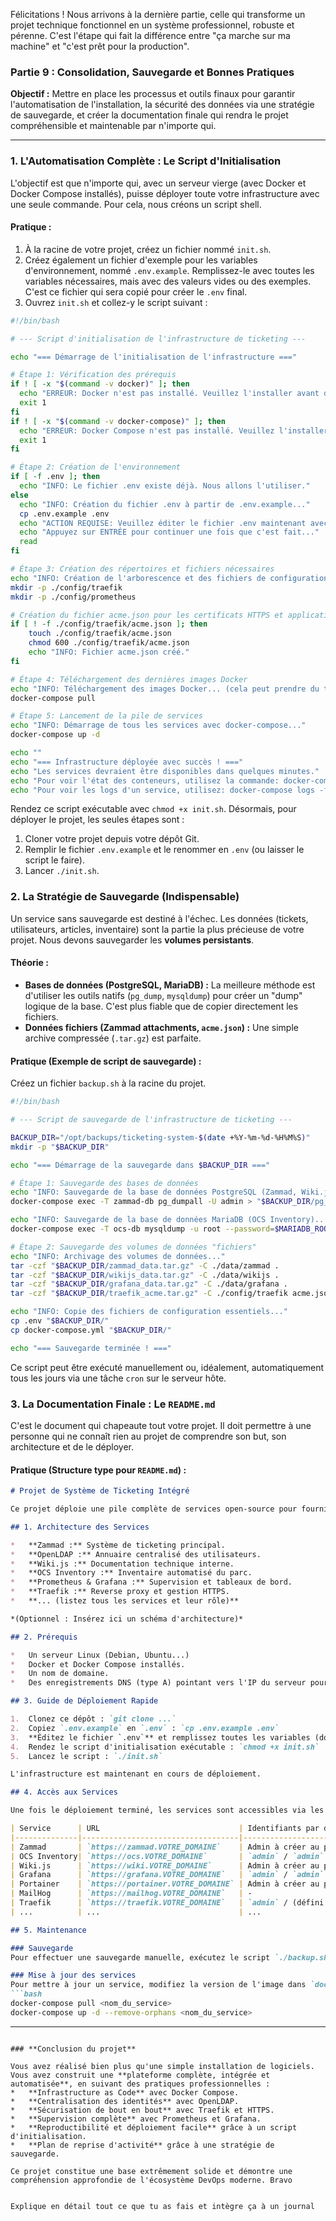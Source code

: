 Félicitations ! Nous arrivons à la dernière partie, celle qui transforme un projet technique fonctionnel en un système professionnel, robuste et pérenne. C'est l'étape qui fait la différence entre "ça marche sur ma machine" et "c'est prêt pour la production".

### **Partie 9 : Consolidation, Sauvegarde et Bonnes Pratiques**

**Objectif :** Mettre en place les processus et outils finaux pour garantir l'automatisation de l'installation, la sécurité des données via une stratégie de sauvegarde, et créer la documentation finale qui rendra le projet compréhensible et maintenable par n'importe qui.

---

### **1. L'Automatisation Complète : Le Script d'Initialisation**

L'objectif est que n'importe qui, avec un serveur vierge (avec Docker et Docker Compose installés), puisse déployer toute votre infrastructure avec une seule commande. Pour cela, nous créons un script shell.

#### Pratique :

1.  À la racine de votre projet, créez un fichier nommé `init.sh`.
2.  Créez également un fichier d'exemple pour les variables d'environnement, nommé `.env.example`. Remplissez-le avec toutes les variables nécessaires, mais avec des valeurs vides ou des exemples. C'est ce fichier qui sera copié pour créer le `.env` final.
3.  Ouvrez `init.sh` et collez-y le script suivant :

```bash
#!/bin/bash

# --- Script d'initialisation de l'infrastructure de ticketing ---

echo "=== Démarrage de l'initialisation de l'infrastructure ==="

# Étape 1: Vérification des prérequis
if ! [ -x "$(command -v docker)" ]; then
  echo "ERREUR: Docker n'est pas installé. Veuillez l'installer avant de continuer." >&2
  exit 1
fi
if ! [ -x "$(command -v docker-compose)" ]; then
  echo "ERREUR: Docker Compose n'est pas installé. Veuillez l'installer avant de continuer." >&2
  exit 1
fi

# Étape 2: Création de l'environnement
if [ -f .env ]; then
  echo "INFO: Le fichier .env existe déjà. Nous allons l'utiliser."
else
  echo "INFO: Création du fichier .env à partir de .env.example..."
  cp .env.example .env
  echo "ACTION REQUISE: Veuillez éditer le fichier .env maintenant avec vos propres valeurs."
  echo "Appuyez sur ENTRÉE pour continuer une fois que c'est fait..."
  read
fi

# Étape 3: Création des répertoires et fichiers nécessaires
echo "INFO: Création de l'arborescence et des fichiers de configuration..."
mkdir -p ./config/traefik
mkdir -p ./config/prometheus

# Création du fichier acme.json pour les certificats HTTPS et application des droits stricts
if [ ! -f ./config/traefik/acme.json ]; then
    touch ./config/traefik/acme.json
    chmod 600 ./config/traefik/acme.json
    echo "INFO: Fichier acme.json créé."
fi

# Étape 4: Téléchargement des dernières images Docker
echo "INFO: Téléchargement des images Docker... (cela peut prendre du temps)"
docker-compose pull

# Étape 5: Lancement de la pile de services
echo "INFO: Démarrage de tous les services avec docker-compose..."
docker-compose up -d

echo ""
echo "=== Infrastructure déployée avec succès ! ==="
echo "Les services devraient être disponibles dans quelques minutes."
echo "Pour voir l'état des conteneurs, utilisez la commande: docker-compose ps"
echo "Pour voir les logs d'un service, utilisez: docker-compose logs -f <nom_du_service>"
```

Rendez ce script exécutable avec `chmod +x init.sh`. Désormais, pour déployer le projet, les seules étapes sont :
1.  Cloner votre projet depuis votre dépôt Git.
2.  Remplir le fichier `.env.example` et le renommer en `.env` (ou laisser le script le faire).
3.  Lancer `./init.sh`.

### **2. La Stratégie de Sauvegarde (Indispensable)**

Un service sans sauvegarde est destiné à l'échec. Les données (tickets, utilisateurs, articles, inventaire) sont la partie la plus précieuse de votre projet. Nous devons sauvegarder les **volumes persistants**.

#### Théorie :

*   **Bases de données (PostgreSQL, MariaDB) :** La meilleure méthode est d'utiliser les outils natifs (`pg_dump`, `mysqldump`) pour créer un "dump" logique de la base. C'est plus fiable que de copier directement les fichiers.
*   **Données fichiers (Zammad attachments, `acme.json`) :** Une simple archive compressée (`.tar.gz`) est parfaite.

#### Pratique (Exemple de script de sauvegarde) :

Créez un fichier `backup.sh` à la racine du projet.

```bash
#!/bin/bash

# --- Script de sauvegarde de l'infrastructure de ticketing ---

BACKUP_DIR="/opt/backups/ticketing-system-$(date +%Y-%m-%d-%H%M%S)"
mkdir -p "$BACKUP_DIR"

echo "=== Démarrage de la sauvegarde dans $BACKUP_DIR ==="

# Étape 1: Sauvegarde des bases de données
echo "INFO: Sauvegarde de la base de données PostgreSQL (Zammad, Wiki.js)..."
docker-compose exec -T zammad-db pg_dumpall -U admin > "$BACKUP_DIR/pg_dump.sql"

echo "INFO: Sauvegarde de la base de données MariaDB (OCS Inventory)..."
docker-compose exec -T ocs-db mysqldump -u root --password=$MARIADB_ROOT_PASSWORD --all-databases > "$BACKUP_DIR/mariadb_dump.sql"

# Étape 2: Sauvegarde des volumes de données "fichiers"
echo "INFO: Archivage des volumes de données..."
tar -czf "$BACKUP_DIR/zammad_data.tar.gz" -C ./data/zammad .
tar -czf "$BACKUP_DIR/wikijs_data.tar.gz" -C ./data/wikijs .
tar -czf "$BACKUP_DIR/grafana_data.tar.gz" -C ./data/grafana .
tar -czf "$BACKUP_DIR/traefik_acme.tar.gz" -C ./config/traefik acme.json

echo "INFO: Copie des fichiers de configuration essentiels..."
cp .env "$BACKUP_DIR/"
cp docker-compose.yml "$BACKUP_DIR/"

echo "=== Sauvegarde terminée ! ==="
```
Ce script peut être exécuté manuellement ou, idéalement, automatiquement tous les jours via une tâche `cron` sur le serveur hôte.

### **3. La Documentation Finale : Le `README.md`**

C'est le document qui chapeaute tout votre projet. Il doit permettre à une personne qui ne connaît rien au projet de comprendre son but, son architecture et de le déployer.

#### Pratique (Structure type pour `README.md`) :

```markdown
# Projet de Système de Ticketing Intégré

Ce projet déploie une pile complète de services open-source pour fournir un système de gestion de tickets, d'inventaire, de documentation et de supervision. Toute l'infrastructure est conteneurisée avec Docker et orchestrée par Docker Compose.

## 1. Architecture des Services

*   **Zammad :** Système de ticketing principal.
*   **OpenLDAP :** Annuaire centralisé des utilisateurs.
*   **Wiki.js :** Documentation technique interne.
*   **OCS Inventory :** Inventaire automatisé du parc.
*   **Prometheus & Grafana :** Supervision et tableaux de bord.
*   **Traefik :** Reverse proxy et gestion HTTPS.
*   **... (listez tous les services et leur rôle)**

*(Optionnel : Insérez ici un schéma d'architecture)*

## 2. Prérequis

*   Un serveur Linux (Debian, Ubuntu...)
*   Docker et Docker Compose installés.
*   Un nom de domaine.
*   Des enregistrements DNS (type A) pointant vers l'IP du serveur pour chaque sous-domaine.

## 3. Guide de Déploiement Rapide

1.  Clonez ce dépôt : `git clone ...`
2.  Copiez `.env.example` en `.env` : `cp .env.example .env`
3.  **Éditez le fichier `.env`** et remplissez toutes les variables (domaines, mots de passe...).
4.  Rendez le script d'initialisation exécutable : `chmod +x init.sh`
5.  Lancez le script : `./init.sh`

L'infrastructure est maintenant en cours de déploiement.

## 4. Accès aux Services

Une fois le déploiement terminé, les services sont accessibles via les URLs suivantes :

| Service      | URL                               | Identifiants par défaut (si applicable) |
|--------------|-----------------------------------|-----------------------------------------|
| Zammad       | `https://zammad.VOTRE_DOMAINE`    | Admin à créer au premier accès          |
| OCS Inventory| `https://ocs.VOTRE_DOMAINE`       | `admin` / `admin` (à changer !)         |
| Wiki.js      | `https://wiki.VOTRE_DOMAINE`      | Admin à créer au premier accès          |
| Grafana      | `https://grafana.VOTRE_DOMAINE`   | `admin` / `admin` (à changer !)         |
| Portainer    | `https://portainer.VOTRE_DOMAINE` | Admin à créer au premier accès          |
| MailHog      | `https://mailhog.VOTRE_DOMAINE`   | -                                       |
| Traefik      | `https://traefik.VOTRE_DOMAINE`   | `admin` / (défini dans `docker-compose.yml`)|
| ...          | ...                               | ...                                     |

## 5. Maintenance

### Sauvegarde
Pour effectuer une sauvegarde manuelle, exécutez le script `./backup.sh`. Il est fortement recommandé de l'automatiser via une tâche cron.

### Mise à jour des services
Pour mettre à jour un service, modifiez la version de l'image dans `docker-compose.yml`, puis lancez :
```bash
docker-compose pull <nom_du_service>
docker-compose up -d --remove-orphans <nom_du_service>
```

---
```

### **Conclusion du projet**

Vous avez réalisé bien plus qu'une simple installation de logiciels. Vous avez construit une **plateforme complète, intégrée et automatisée**, en suivant des pratiques professionnelles :
*   **Infrastructure as Code** avec Docker Compose.
*   **Centralisation des identités** avec OpenLDAP.
*   **Sécurisation de bout en bout** avec Traefik et HTTPS.
*   **Supervision complète** avec Prometheus et Grafana.
*   **Reproductibilité et déploiement facile** grâce à un script d'initialisation.
*   **Plan de reprise d'activité** grâce à une stratégie de sauvegarde.

Ce projet constitue une base extrêmement solide et démontre une compréhension approfondie de l'écosystème DevOps moderne. Bravo 


Explique en détail tout ce que tu as fais et intègre ça à un journal
